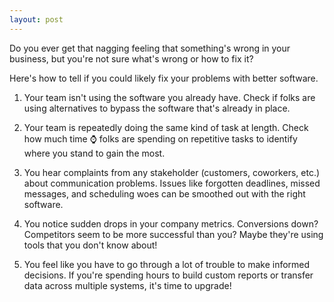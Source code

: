 ```yaml
---
layout: post
---
```

Do you ever get that nagging feeling that something's wrong in your business, but you're not sure what's wrong or how to fix it?

Here's how to tell if you could likely fix your problems with better software.

1. Your team isn't using the software you already have. Check if folks are using alternatives to bypass the software that's already in place.

2. Your team is repeatedly doing the same kind of task at length. Check how much time ⌚ folks are spending on repetitive tasks to identify where you stand to gain the most.

3. You hear complaints from any stakeholder (customers, coworkers, etc.) about communication problems. Issues like forgotten deadlines, missed messages, and scheduling woes can be smoothed out with the right software.

4. You notice sudden drops in your company metrics. Conversions down? Competitors seem to be more successful than you? Maybe they're using tools that you don't know about!

5. You feel like you have to go through a lot of trouble to make informed decisions. If you're spending hours to build custom reports or transfer data across multiple systems, it's time to upgrade!
